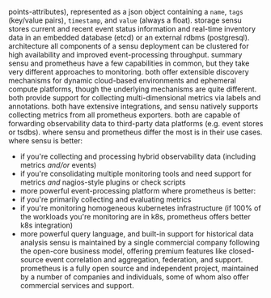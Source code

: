 points-attributes), represented as a json object containing a `name`, `tags` (key/value pairs), `timestamp`, and `value` (always a float).
storage
sensu stores current and recent event status information and real-time inventory data in an embedded database (etcd) or an external rdbms (postgresql).
architecture
all components of a sensu deployment can be clustered for high availability and improved event-processing throughput.
summary
sensu and prometheus have a few capabilities in common, but they take very different approaches to monitoring. both offer extensible discovery mechanisms for dynamic cloud-based environments and ephemeral compute platforms, though the underlying mechanisms are quite different. both provide support for collecting multi-dimensional metrics via labels and annotations. both have extensive integrations, and sensu natively supports collecting metrics from all prometheus exporters. both are capable of forwarding observability data to third-party data platforms (e.g. event stores or tsdbs). where sensu and prometheus differ the most is in their use cases.
where sensu is better: 
- if you're collecting and processing hybrid observability data (including metrics _and/or_ events)
- if you're consolidating multiple monitoring tools and need support for metrics _and_ nagios-style plugins or check scripts
- more powerful event-processing platform
where prometheus is better: 
- if you're primarily collecting and evaluating metrics
- if you're monitoring homogeneous kubernetes infrastructure (if 100% of the workloads you're monitoring are in k8s, prometheus offers better k8s integration)
- more powerful query language, and built-in support for historical data analysis 
sensu is maintained by a single commercial company following the open-core business model, offering premium features like closed-source event correlation and aggregation, federation, and support. prometheus is a fully open source and independent project, maintained by a number of companies and individuals, some of whom also offer commercial services and support.